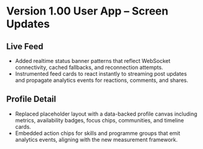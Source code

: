 # Version 1.00 User App – Screen Updates

## Live Feed
- Added realtime status banner patterns that reflect WebSocket connectivity, cached fallbacks, and reconnection attempts.
- Instrumented feed cards to react instantly to streaming post updates and propagate analytics events for reactions, comments, and shares.

## Profile Detail
- Replaced placeholder layout with a data-backed profile canvas including metrics, availability badges, focus chips, communities, and timeline cards.
- Embedded action chips for skills and programme groups that emit analytics events, aligning with the new measurement framework.
